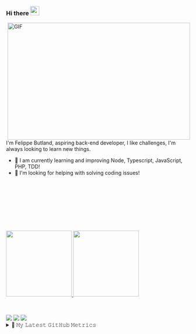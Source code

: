 ### Hi there <img src="https://media.giphy.com/media/hvRJCLFzcasrR4ia7z/giphy.gif" width="25px">

<img align="right" alt="GIF" src="https://github.com/abhisheknaiidu/abhisheknaiidu/raw/master/code.gif?raw=true" width="500" height="320" />

<br/>

I'm Felippe Butland, aspiring back-end developer, I like challenges, I'm always looking to learn new things.
<br/>

- 🔭 I am currently learning and improving Node, Typescript, JavaScript, PHP, TDD!
- 🤔 I'm looking for helping with solving coding issues!

<br/>
<br/>
<br/>
<br/>
<br/>
<br/>
<br/>
<br/>

<a href="https://github.com/felippebutland">
  <img height="180em" src="https://github-readme-stats-eight-theta.vercel.app/api?username=felippebutland&show_icons=true&theme=dark&include_all_commits=true&count_private=true"/>
  <img height="180em" src="https://github-readme-stats-eight-theta.vercel.app/api/top-langs/?username=felippebutland&layout=compact&langs_count=8&theme=dark"/>
<div style="display: inline_block"><br>
</div>
  
  ##
  
  <div>
  <a href = "mailto: butlandfelippe@gmail.com"><img src="https://img.shields.io/badge/-Gmail-%23EA4335?style=for-the-badge&logo=gmail&logoColor=white" target="_blank"></a>
  <a href="https://www.linkedin.com/in/felippe-butland-5361591a5/" target="_blank"><img src="https://img.shields.io/badge/-LinkedIn-%230077B5?style=for-the-badge&logo=linkedin&logoColor=white" target="_blank"></a>
  <a href="https://instagram.com/felippe.butland/" target="_blank"><img src="https://img.shields.io/badge/-Instagram-%23E4405F?style=for-the-badge&logo=instagram&logoColor=white" target="_blank"></a>
</div>
  
  <details>
  <summary>🔔 𝙼𝚢 𝙻𝚊𝚝𝚎𝚜𝚝 𝙶𝚒𝚝𝙷𝚞𝚋 𝙼𝚎𝚝𝚛𝚒𝚌𝚜</summary>

![Metrics](https://metrics.lecoq.io/felippebutland?template=classic&followup=1&followup.sections=repositories&config.timezone=America%2FBelem)

</details>

